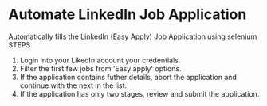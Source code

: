 # Automate LinkedIn Job Application
 Automatically fills the LinkedIn (Easy Apply) Job Application using selenium
STEPS
1. Login into your LikedIn account your credentials.
2. Filter the first few jobs from 'Easy apply' options.
3. If the application contains futher details, abort the application and continue with the next in the list.
4. If the application has only two stages, review and submit the application.
